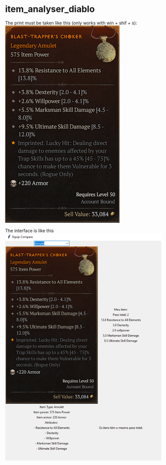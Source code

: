 # item_analyser_diablo


The print must be taken like this (only works with win + shif + s):
![Alt text](/images/amuleto.png?raw=true "Optional Title")

The interface is like this
![Alt text](/images/interface.png?raw=true "Optional Title")

